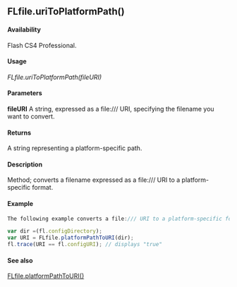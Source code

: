 ## FLfile.uriToPlatformPath()

#### Availability

Flash CS4 Professional.

#### Usage

*FLfile.uriToPlatformPath(fileURI)*

#### Parameters

**fileURI** A string, expressed as a file:/// URI, specifying the filename you want to convert.

#### Returns

A string representing a platform-specific path.

#### Description

Method; converts a filename expressed as a file:/// URI to a platform-specific format.

#### Example

```javascript
The following example converts a file:/// URI to a platform-specific format:

var dir =(fl.configDirectory);
var URI = FLfile.platformPathToURI(dir); 
fl.trace(URI == fl.configURI); // displays "true"

```
#### See also

[FLfile.platformPathToURI()](../FLfile_object/FLfile10.md)
